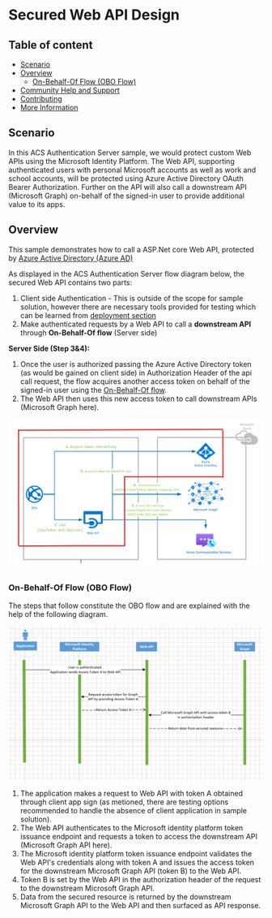 # Secured Web API Design

## Table of content

- [Scenario](#scenario)
- [Overview](#overview)
  - [On-Behalf-Of Flow (OBO Flow)](#on-behalf-of-flow-obo-flow)
- [Community Help and Support](#community-help-and-support)
- [Contributing](#contributing)
- [More Information](#more-information)

## Scenario

In this ACS Authentication Server sample, we would protect custom Web APIs using the Microsoft Identity Platform. The Web API, supporting authenticated users with personal Microsoft accounts as well as work and school accounts, will be protected using Azure Active Directory OAuth Bearer Authorization. Further on the API will also call a downstream API (Microsoft Graph) on-behalf of the signed-in user to provide additional value to its apps.

## Overview

This sample demonstrates how to call a ASP.Net core Web API, protected by [Azure Active Directory (Azure AD)](https://azure.microsoft.com/services/active-directory/) 

As displayed in the ACS Authentication Server flow diagram below, the secured Web API contains two parts:

1. Client side Authentication - This is outside of the scope for sample solution, however there are necessary tools provided for testing which can be learned from [deployment section](../deploy/deploy_test-sample-on-azure.md)
2. Make authenticated requests by a Web API to call a **downstream API** through **On-Behalf-Of flow** (Server side)


**Server Side (Step 3&4):**

1. Once the user is authorized passing the Azure Active Directory token (as would be gained on client side) in Authorization Header of the api call request, the flow acquires another access token on behalf of the signed-in user using the [On-Behalf-Of flow](https://docs.microsoft.com/azure/active-directory/develop/v2-oauth2-on-behalf-of-flow).
2. The Web API then uses this new access token to call downstream APIs (Microsoft Graph here).

![OBO Flow](../images/ACS-Authentication-Server-Sample_Secured-Web-API-Flow.png)

### On-Behalf-Of Flow (OBO Flow)

The steps that follow constitute the OBO flow and are explained with the help of the following diagram.

![OBO Sequence](../images/ACS-Authentication-Server-Sample_OBO-Sequence.png)

1. The application makes a request to Web API with token A obtained through client app sign (as metioned, there are testing options recommended to handle the absence of client application in sample solution).
2. The Web API authenticates to the Microsoft identity platform token issuance endpoint and requests a token to access the downstream API (Microsoft Graph API here).
3. The Microsoft identity platform token issuance endpoint validates the Web API's credentials along with token A and issues the access token for the downstream Microsoft Graph API (token B) to the Web API.
4. Token B is set by the Web API in the authorization header of the request to the downstream Microsoft Graph API.
5. Data from the secured resource is returned by the downstream Microsoft Graph API to the Web API and then surfaced as API response.
